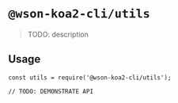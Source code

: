 # `@wson-koa2-cli/utils`

> TODO: description

## Usage

```
const utils = require('@wson-koa2-cli/utils');

// TODO: DEMONSTRATE API
```
